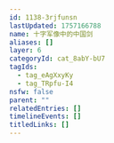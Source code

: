 ```yaml
---
id: 1138-3rjfunsn
lastUpdated: 1757166788
name: 十字军像中的中国剑
aliases: []
layer: 6
categoryId: cat_8abY-bU7
tagIds:
  - tag_eAgXxyKy
  - tag_TRpfu-I4
nsfw: false
parent: ""
relatedEntries: []
timelineEvents: []
titledLinks: []
---
```


